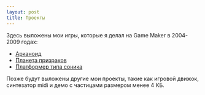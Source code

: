 ```yaml
---
layout: post
title: Проекты
---
```


Здесь выложены мои игры, которые я делал на Game Maker в 2004-2009 годах:

- [Арканоид](old-games/arkanoid/)
- [Планета призраков](old-games/ghost-planet/)
- [Платформер типа соника](old-games/platformer/)

 Позже будут выложены другие мои проекты, такие как игровой движок, синтезатор midi и демо с частицами размером менее 4 КБ.
 